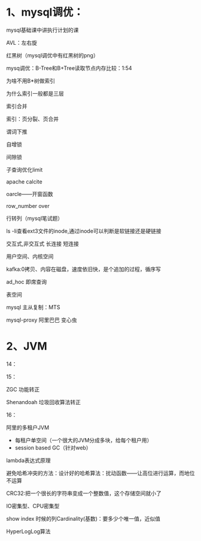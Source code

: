 # 1、mysql调优：

mysql基础课中讲执行计划的课

AVL：左右旋

红黑树（mysql调优中有红黑树的png）

mysq调优：B-Tree和B+Tree读取节点内存比较：1:54

为啥不用B*树做索引

为什么索引一般都是三层

索引合并

索引：页分裂、页合并

谓词下推

自增锁

间隙锁

子查询优化limit

apache calcite

oarcle——开窗函数

row_number over

行转列（mysql笔试题）

ls -li查看ext3文件的inode,通过inode可以判断是软链接还是硬链接

交互式,非交互式 长连接 短连接

用户空间、内核空间

kafka:0拷贝、内容在磁盘，速度依旧快，是个追加的过程，循序写

ad_hoc 即席查询

表空间

mysql 主从复制：MTS

mysql-proxy  阿里巴巴 变心虫

# 2、JVM

14：

15：

ZGC 功能转正 

Shenandoah 垃圾回收算法转正

16：

阿里的多租户JVM

- 每租户单空间（一个很大的JVM分成多块，给每个租户用）
- session based GC（针对web）











lambda表达式原理





避免哈希冲突的方法：设计好的哈希算法：扰动函数——让高位进行运算，而地位不运算

CRC32:把一个很长的字符串变成一个整数值，这个存储空间就小了

IO密集型、CPU密集型

show index 时候的列Cardinality(基数)：要多少个唯一值，近似值

HyperLogLog算法
	